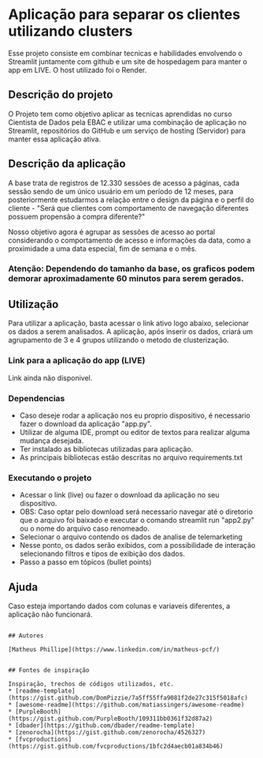 # Aplicação para separar os clientes utilizando clusters

Esse projeto consiste em combinar tecnicas e habilidades envolvendo o Streamlit juntamente com github e um site de hospedagem para manter o app em LIVE. O host utilizado foi o Render.

## Descrição do projeto

O Projeto tem como objetivo aplicar as tecnicas aprendidas no curso Cientista de Dados pela EBAC e utilizar uma combinação de aplicação no Streamlit, repositórios do GitHub e um serviço de hosting (Servidor) para manter essa aplicação ativa.

## Descrição da aplicação

A base trata de registros de 12.330 sessões de acesso a páginas, cada sessão sendo de um único usuário em um período de 12 meses, para posteriormente estudarmos a relação entre o design da página e o perfil do cliente - "Será que clientes com comportamento de navegação diferentes possuem propensão a compra diferente?"

Nosso objetivo agora é agrupar as sessões de acesso ao portal considerando o comportamento de acesso e informações da data, como a proximidade a uma data especial, fim de semana e o mês.

### Atenção: Dependendo do tamanho da base, os graficos podem demorar aproximadamente 60 minutos para serem gerados.


## Utilização

Para utilizar a aplicação, basta acessar o link ativo logo abaixo, selecionar os dados a serem analisados. A aplicação, após inserir os dados, criará um agrupamento de 3 e 4 grupos utilizando o metodo de clusterização. 

### Link para a aplicação do app (LIVE)

Link ainda não disponivel.

### Dependencias

* Caso deseje rodar a aplicação nos eu proprio dispositivo, é necessario fazer o download da aplicação "app.py". 
* Utilizar de alguma IDE, prompt ou editor de textos para realizar alguma mudança desejada.
* Ter instalado as bibliotecas utilizadas para aplicação.
* As principais bibliotecas estão descritas no arquivo requirements.txt

### Executando o projeto

* Acessar o link (live) ou fazer o download da aplicação no seu dispositivo.
* OBS: Caso optar pelo download será necessario navegar até o diretorio que o arquivo foi baixado e executar o comando streamlit run "app2.py" ou o nome do arquivo caso renomeado.
* Selecionar o arquivo contendo os dados de analise de telemarketing
* Nesse ponto, os dados serão exibidos, com a possibilidade de interação selecionando filtros e tipos de exibição dos dados.
* Passo a passo em tópicos (bullet points)

## Ajuda

Caso esteja importando dados com colunas e variaveis diferentes, a aplicação não funcionará.
```

## Autores

[Matheus Phillipe](https://www.linkedin.com/in/matheus-pcf/)


## Fontes de inspiração

Inspiração, trechos de códigos utilizados, etc.
* [readme-template](https://gist.github.com/DomPizzie/7a5ff55ffa9081f2de27c315f5018afc)
* [awesome-readme](https://github.com/matiassingers/awesome-readme)
* [PurpleBooth](https://gist.github.com/PurpleBooth/109311bb0361f32d87a2)
* [dbader](https://github.com/dbader/readme-template)
* [zenorocha](https://gist.github.com/zenorocha/4526327)
* [fvcproductions](https://gist.github.com/fvcproductions/1bfc2d4aecb01a834b46)
